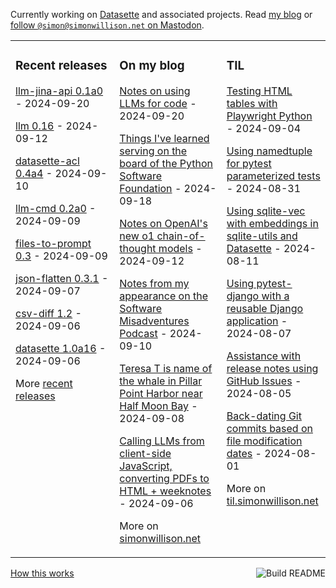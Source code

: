 Currently working on [Datasette](https://datasette.io/) and associated projects. Read [my blog](https://simonwillison.net/) or <a href="https://fedi.simonwillison.net/@simon">follow `@simon@simonwillison.net` on Mastodon</a>.

<table><tr><td valign="top" width="33%">

### Recent releases
<!-- recent_releases starts -->
[llm-jina-api 0.1a0](https://github.com/simonw/llm-jina-api/releases/tag/0.1a0) - 2024-09-20

[llm 0.16](https://github.com/simonw/llm/releases/tag/0.16) - 2024-09-12

[datasette-acl 0.4a4](https://github.com/datasette/datasette-acl/releases/tag/0.4a4) - 2024-09-10

[llm-cmd 0.2a0](https://github.com/simonw/llm-cmd/releases/tag/0.2a0) - 2024-09-09

[files-to-prompt 0.3](https://github.com/simonw/files-to-prompt/releases/tag/0.3) - 2024-09-09

[json-flatten 0.3.1](https://github.com/simonw/json-flatten/releases/tag/0.3.1) - 2024-09-07

[csv-diff 1.2](https://github.com/simonw/csv-diff/releases/tag/1.2) - 2024-09-06

[datasette 1.0a16](https://github.com/simonw/datasette/releases/tag/1.0a16) - 2024-09-06
<!-- recent_releases ends -->
More [recent releases](https://github.com/simonw/simonw/blob/main/releases.md)
</td><td valign="top" width="34%">

### On my blog
<!-- blog starts -->
[Notes on using LLMs for code](https://simonwillison.net/2024/Sep/20/using-llms-for-code/) - 2024-09-20

[Things I've learned serving on the board of the Python Software Foundation](https://simonwillison.net/2024/Sep/18/board-of-the-python-software-foundation/) - 2024-09-18

[Notes on OpenAI's new o1 chain-of-thought models](https://simonwillison.net/2024/Sep/12/openai-o1/) - 2024-09-12

[Notes from my appearance on the Software Misadventures Podcast](https://simonwillison.net/2024/Sep/10/software-misadventures/) - 2024-09-10

[Teresa T is name of the whale in Pillar Point Harbor near Half Moon Bay](https://simonwillison.net/2024/Sep/8/teresa-t-whale-pillar-point/) - 2024-09-08

[Calling LLMs from client-side JavaScript, converting PDFs to HTML + weeknotes](https://simonwillison.net/2024/Sep/6/weeknotes/) - 2024-09-06
<!-- blog ends -->
More on [simonwillison.net](https://simonwillison.net/)
</td><td valign="top" width="33%">

### TIL
<!-- tils starts -->
[Testing HTML tables with Playwright Python](https://til.simonwillison.net/playwright/testing-tables) - 2024-09-04

[Using namedtuple for pytest parameterized tests](https://til.simonwillison.net/pytest/namedtuple-parameterized-tests) - 2024-08-31

[Using sqlite-vec with embeddings in sqlite-utils and Datasette](https://til.simonwillison.net/sqlite/sqlite-vec) - 2024-08-11

[Using pytest-django with a reusable Django application](https://til.simonwillison.net/django/pytest-django) - 2024-08-07

[Assistance with release notes using GitHub Issues](https://til.simonwillison.net/github/release-note-assistance) - 2024-08-05

[Back-dating Git commits based on file modification dates](https://til.simonwillison.net/git/backdate-git-commits) - 2024-08-01
<!-- tils ends -->
More on [til.simonwillison.net](https://til.simonwillison.net/)
</td></tr></table>

<a href="https://github.com/simonw/simonw/actions"><img src="https://github.com/simonw/simonw/workflows/Build%20README/badge.svg" align="right" alt="Build README"></a> <a href="https://simonwillison.net/2020/Jul/10/self-updating-profile-readme/">How this works</a>
